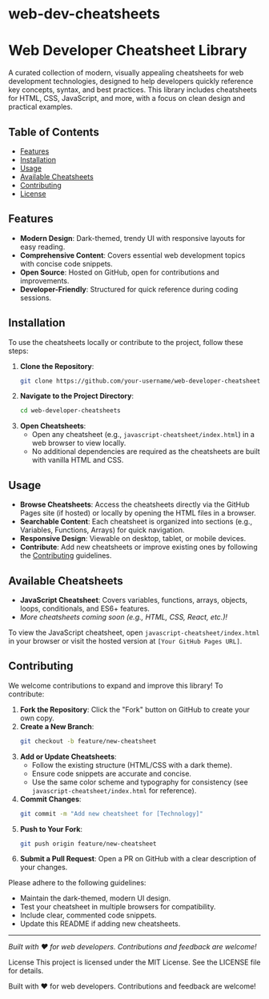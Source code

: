 # web-dev-cheatsheets

# Web Developer Cheatsheet Library

A curated collection of modern, visually appealing cheatsheets for web development technologies, designed to help developers quickly reference key concepts, syntax, and best practices. This library includes cheatsheets for HTML, CSS, JavaScript, and more, with a focus on clean design and practical examples.

## Table of Contents
- [Features](#features)
- [Installation](#installation)
- [Usage](#usage)
- [Available Cheatsheets](#available-cheatsheets)
- [Contributing](#contributing)
- [License](#license)

## Features
- **Modern Design**: Dark-themed, trendy UI with responsive layouts for easy reading.
- **Comprehensive Content**: Covers essential web development topics with concise code snippets.
- **Open Source**: Hosted on GitHub, open for contributions and improvements.
- **Developer-Friendly**: Structured for quick reference during coding sessions.

## Installation
To use the cheatsheets locally or contribute to the project, follow these steps:

1. **Clone the Repository**:
   ```bash
   git clone https://github.com/your-username/web-developer-cheatsheets.git
   ```
2. **Navigate to the Project Directory**:
   ```bash
   cd web-developer-cheatsheets
   ```
3. **Open Cheatsheets**:
   - Open any cheatsheet (e.g., `javascript-cheatsheet/index.html`) in a web browser to view locally.
   - No additional dependencies are required as the cheatsheets are built with vanilla HTML and CSS.

## Usage
- **Browse Cheatsheets**: Access the cheatsheets directly via the GitHub Pages site (if hosted) or locally by opening the HTML files in a browser.
- **Searchable Content**: Each cheatsheet is organized into sections (e.g., Variables, Functions, Arrays) for quick navigation.
- **Responsive Design**: Viewable on desktop, tablet, or mobile devices.
- **Contribute**: Add new cheatsheets or improve existing ones by following the [Contributing](#contributing) guidelines.

## Available Cheatsheets
- **JavaScript Cheatsheet**: Covers variables, functions, arrays, objects, loops, conditionals, and ES6+ features.
- *More cheatsheets coming soon (e.g., HTML, CSS, React, etc.)!*

To view the JavaScript cheatsheet, open `javascript-cheatsheet/index.html` in your browser or visit the hosted version at `[Your GitHub Pages URL]`.

## Contributing
We welcome contributions to expand and improve this library! To contribute:

1. **Fork the Repository**: Click the "Fork" button on GitHub to create your own copy.
2. **Create a New Branch**:
   ```bash
   git checkout -b feature/new-cheatsheet
   ```
3. **Add or Update Cheatsheets**:
   - Follow the existing structure (HTML/CSS with a dark theme).
   - Ensure code snippets are accurate and concise.
   - Use the same color scheme and typography for consistency (see `javascript-cheatsheet/index.html` for reference).
4. **Commit Changes**:
   ```bash
   git commit -m "Add new cheatsheet for [Technology]"
   ```
5. **Push to Your Fork**:
   ```bash
   git push origin feature/new-cheatsheet
   ```
6. **Submit a Pull Request**: Open a PR on GitHub with a clear description of your changes.

Please adhere to the following guidelines:
- Maintain the dark-themed, modern UI design.
- Test your cheatsheet in multiple browsers for compatibility.
- Include clear, commented code snippets.
- Update this README if adding new cheatsheets.



---
*Built with ❤️ for web developers. Contributions and feedback are welcome!*

License
This project is licensed under the MIT License. See the LICENSE file for details.

Built with ❤️ for web developers. Contributions and feedback are welcome!
